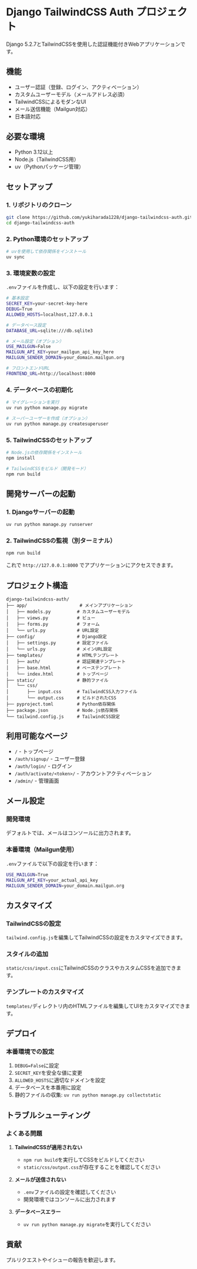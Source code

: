 # Django TailwindCSS Auth プロジェクト

Django 5.2.7とTailwindCSSを使用した認証機能付きWebアプリケーションです。

## 機能

- ユーザー認証（登録、ログイン、アクティベーション）
- カスタムユーザーモデル（メールアドレス必須）
- TailwindCSSによるモダンなUI
- メール送信機能（Mailgun対応）
- 日本語対応

## 必要な環境

- Python 3.12以上
- Node.js（TailwindCSS用）
- uv（Pythonパッケージ管理）

## セットアップ

### 1. リポジトリのクローン

```bash
git clone https://github.com/yukiharada1228/django-tailwindcss-auth.git
cd django-tailwindcss-auth
```

### 2. Python環境のセットアップ

```bash
# uvを使用して依存関係をインストール
uv sync
```

### 3. 環境変数の設定

`.env`ファイルを作成し、以下の設定を行います：

```bash
# 基本設定
SECRET_KEY=your-secret-key-here
DEBUG=True
ALLOWED_HOSTS=localhost,127.0.0.1

# データベース設定
DATABASE_URL=sqlite:///db.sqlite3

# メール設定（オプション）
USE_MAILGUN=False
MAILGUN_API_KEY=your_mailgun_api_key_here
MAILGUN_SENDER_DOMAIN=your_domain.mailgun.org

# フロントエンドURL
FRONTEND_URL=http://localhost:8000
```

### 4. データベースの初期化

```bash
# マイグレーションを実行
uv run python manage.py migrate

# スーパーユーザーを作成（オプション）
uv run python manage.py createsuperuser
```

### 5. TailwindCSSのセットアップ

```bash
# Node.jsの依存関係をインストール
npm install

# TailwindCSSをビルド（開発モード）
npm run build
```

## 開発サーバーの起動

### 1. Djangoサーバーの起動

```bash
uv run python manage.py runserver
```

### 2. TailwindCSSの監視（別ターミナル）

```bash
npm run build
```

これで `http://127.0.0.1:8000` でアプリケーションにアクセスできます。

## プロジェクト構造

```
django-tailwindcss-auth/
├── app/                    # メインアプリケーション
│   ├── models.py          # カスタムユーザーモデル
│   ├── views.py           # ビュー
│   ├── forms.py           # フォーム
│   └── urls.py            # URL設定
├── config/                # Django設定
│   ├── settings.py        # 設定ファイル
│   └── urls.py            # メインURL設定
├── templates/             # HTMLテンプレート
│   ├── auth/              # 認証関連テンプレート
│   ├── base.html          # ベーステンプレート
│   └── index.html         # トップページ
├── static/                # 静的ファイル
│   └── css/
│       ├── input.css      # TailwindCSS入力ファイル
│       └── output.css     # ビルドされたCSS
├── pyproject.toml         # Python依存関係
├── package.json           # Node.js依存関係
└── tailwind.config.js     # TailwindCSS設定
```

## 利用可能なページ

- `/` - トップページ
- `/auth/signup/` - ユーザー登録
- `/auth/login/` - ログイン
- `/auth/activate/<token>/` - アカウントアクティベーション
- `/admin/` - 管理画面

## メール設定

### 開発環境
デフォルトでは、メールはコンソールに出力されます。

### 本番環境（Mailgun使用）
`.env`ファイルで以下の設定を行います：

```bash
USE_MAILGUN=True
MAILGUN_API_KEY=your_actual_api_key
MAILGUN_SENDER_DOMAIN=your_domain.mailgun.org
```

## カスタマイズ

### TailwindCSSの設定
`tailwind.config.js`を編集してTailwindCSSの設定をカスタマイズできます。

### スタイルの追加
`static/css/input.css`にTailwindCSSのクラスやカスタムCSSを追加できます。

### テンプレートのカスタマイズ
`templates/`ディレクトリ内のHTMLファイルを編集してUIをカスタマイズできます。

## デプロイ

### 本番環境での設定

1. `DEBUG=False`に設定
2. `SECRET_KEY`を安全な値に変更
3. `ALLOWED_HOSTS`に適切なドメインを設定
4. データベースを本番用に設定
5. 静的ファイルの収集: `uv run python manage.py collectstatic`

## トラブルシューティング

### よくある問題

1. **TailwindCSSが適用されない**
   - `npm run build`を実行してCSSをビルドしてください
   - `static/css/output.css`が存在することを確認してください

2. **メールが送信されない**
   - `.env`ファイルの設定を確認してください
   - 開発環境ではコンソールに出力されます

3. **データベースエラー**
   - `uv run python manage.py migrate`を実行してください

## 貢献

プルリクエストやイシューの報告を歓迎します。
